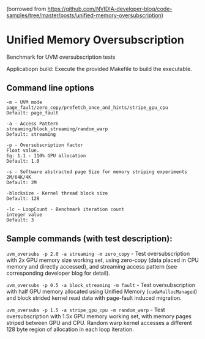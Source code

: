 (borrowed from https://github.com/NVIDIA-developer-blog/code-samples/tree/master/posts/unified-memory-oversubscription)
# Unified Memory Oversubscription

Benchmark for UVM oversubscription tests

Applicatiopn build: Execute the provided Makefile to build the executable.
## Command line options

```
-m - UVM mode
page_fault/zero_copy/prefetch_once_and_hints/stripe_gpu_cpu
Default: page_fault

-a - Access Pattern
streaming/block_streaming/random_warp
Default: streaming

-p - Oversubscription factor
Float value.
Eg: 1.1 - 110% GPU allocation
Default: 1.0

-s - Software abstracted page Size for memory striping experiments
2M/64K/4K
Default: 2M

-blocksize - Kernel thread block size
Default: 128

-lc - LoopCount - Benchmark iteration count
integer value
Default: 3
```

## Sample commands (with test description):
`uvm_oversubs -p 2.0 -a streaming -m zero_copy` - Test oversubscription with 2x GPU memory size working set, using zero-copy (data placed in CPU memory and directly accessed), and streaming access pattern (see corresponding developer blog for detail).

`uvm_oversubs -p 0.5 -a block_streaming -m fault` - Test oversubscription with half GPU memory allocated using Unified Memory (`cudaMallocManaged`) and block strided kernel read data with page-fault induced migration.

`uvm_oversubs -p 1.5 -a stripe_gpu_cpu -m random_warp` - Test oversubscription with 1.5x GPU memory working set, with memory pages striped between GPU and CPU. Random warp kernel accesses a different 128 byte region of allocation in each loop iteration.
